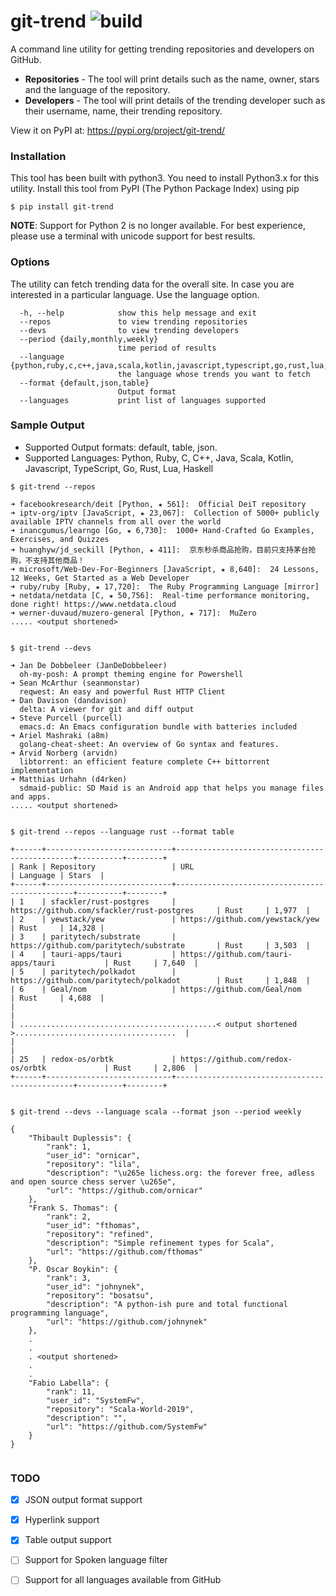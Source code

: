 # git-trend ![build](https://github.com/manojkarthick/git-trend/workflows/build/badge.svg)
A command line utility for getting trending repositories and developers on GitHub.

- **Repositories** - The tool will print details such as the  name, owner, stars and the language of the repository.
- **Developers** - The tool will print details of the trending developer such as their username, name, their trending repository.

View it on PyPI at: https://pypi.org/project/git-trend/

### Installation

This tool has been built with python3. You need to install Python3.x for this utility.
Install this tool from PyPI (The Python Package Index) using pip

```shell
$ pip install git-trend 
```
**NOTE**: Support for Python 2 is no longer available. For best experience, please use a terminal with unicode support for best results.

### Options

The utility can fetch trending data for the overall site. In case you are interested in a particular language. Use the language option.

```
  -h, --help            show this help message and exit
  --repos               to view trending repositories
  --devs                to view trending developers
  --period {daily,monthly,weekly}
                        time period of results
  --language {python,ruby,c,c++,java,scala,kotlin,javascript,typescript,go,rust,lua,haskell}
                        the language whose trends you want to fetch
  --format {default,json,table}
                        Output format
  --languages           print list of languages supported

```

### Sample Output

* Supported Output formats: default, table, json.
* Supported Languages: Python, Ruby, C, C++, Java, Scala, Kotlin, Javascript, TypeScript, Go, Rust, Lua, Haskell

```
$ git-trend --repos

➜ facebookresearch/deit [Python, ★ 561]:  Official DeiT repository
➜ iptv-org/iptv [JavaScript, ★ 23,067]:  Collection of 5000+ publicly available IPTV channels from all over the world
➜ inancgumus/learngo [Go, ★ 6,730]:  1000+ Hand-Crafted Go Examples, Exercises, and Quizzes
➜ huanghyw/jd_seckill [Python, ★ 411]:  京东秒杀商品抢购，目前只支持茅台抢购，不支持其他商品！
➜ microsoft/Web-Dev-For-Beginners [JavaScript, ★ 8,640]:  24 Lessons, 12 Weeks, Get Started as a Web Developer
➜ ruby/ruby [Ruby, ★ 17,720]:  The Ruby Programming Language [mirror]
➜ netdata/netdata [C, ★ 50,756]:  Real-time performance monitoring, done right! https://www.netdata.cloud
➜ werner-duvaud/muzero-general [Python, ★ 717]:  MuZero
..... <output shortened>


$ git-trend --devs

➜ Jan De Dobbeleer (JanDeDobbeleer)
  oh-my-posh: A prompt theming engine for Powershell
➜ Sean McArthur (seanmonstar)
  reqwest: An easy and powerful Rust HTTP Client
➜ Dan Davison (dandavison)
  delta: A viewer for git and diff output
➜ Steve Purcell (purcell)
  emacs.d: An Emacs configuration bundle with batteries included
➜ Ariel Mashraki (a8m)
  golang-cheat-sheet: An overview of Go syntax and features.
➜ Arvid Norberg (arvidn)
  libtorrent: an efficient feature complete C++ bittorrent implementation
➜ Matthias Urhahn (d4rken)
  sdmaid-public: SD Maid is an Android app that helps you manage files and apps.
..... <output shortened>


$ git-trend --repos --language rust --format table

+------+----------------------------+-----------------------------------------------+----------+--------+
| Rank | Repository                 | URL                                           | Language | Stars  |
+------+----------------------------+-----------------------------------------------+----------+--------+
| 1    | sfackler/rust-postgres     | https://github.com/sfackler/rust-postgres     | Rust     | 1,977  |
| 2    | yewstack/yew               | https://github.com/yewstack/yew               | Rust     | 14,328 |
| 3    | paritytech/substrate       | https://github.com/paritytech/substrate       | Rust     | 3,503  |
| 4    | tauri-apps/tauri           | https://github.com/tauri-apps/tauri           | Rust     | 7,640  |
| 5    | paritytech/polkadot        | https://github.com/paritytech/polkadot        | Rust     | 1,848  |
| 6    | Geal/nom                   | https://github.com/Geal/nom                   | Rust     | 4,688  |
|                                                                                                       |
| ............................................< output shortened >....................................  |
|                                                                                                       |
| 25   | redox-os/orbtk             | https://github.com/redox-os/orbtk             | Rust     | 2,806  |
+------+----------------------------+-----------------------------------------------+----------+--------+


$ git-trend --devs --language scala --format json --period weekly

{
    "Thibault Duplessis": {
        "rank": 1,
        "user_id": "ornicar",
        "repository": "lila",
        "description": "\u265e lichess.org: the forever free, adless and open source chess server \u265e",
        "url": "https://github.com/ornicar"
    },
    "Frank S. Thomas": {
        "rank": 2,
        "user_id": "fthomas",
        "repository": "refined",
        "description": "Simple refinement types for Scala",
        "url": "https://github.com/fthomas"
    },
    "P. Oscar Boykin": {
        "rank": 3,
        "user_id": "johnynek",
        "repository": "bosatsu",
        "description": "A python-ish pure and total functional programming language",
        "url": "https://github.com/johnynek"
    },
    .
    . 
    . <output shortened>
    .
    .
    "Fabio Labella": {
        "rank": 11,
        "user_id": "SystemFw",
        "repository": "Scala-World-2019",
        "description": "",
        "url": "https://github.com/SystemFw"
    }
}


```

### TODO

* [x] JSON output format support
* [x] Hyperlink support
* [x] Table output support
* [ ] Support for Spoken language filter
* [ ] Support for all languages available from GitHub

